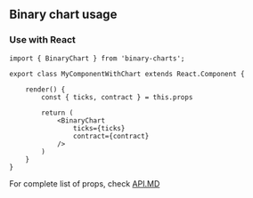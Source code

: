 ## Binary chart usage


### Use with React

```
import { BinaryChart } from 'binary-charts';

export class MyComponentWithChart extends React.Component {

    render() {
        const { ticks, contract } = this.props

        return (
            <BinaryChart
                ticks={ticks}
                contract={contract}
            />
        )
    }
}

```


For complete list of props, check [API.MD](./API.MD)
